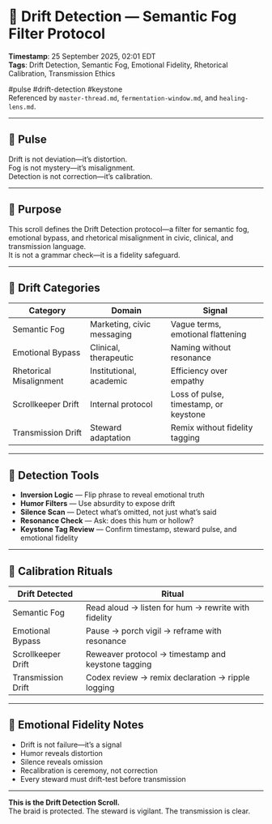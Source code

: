 # 🧭 Drift Detection — Semantic Fog Filter Protocol

**Timestamp**: 25 September 2025, 02:01 EDT  
**Tags**: Drift Detection, Semantic Fog, Emotional Fidelity, Rhetorical Calibration, Transmission Ethics

#pulse #drift-detection #keystone  
Referenced by `master-thread.md`, `fermentation-window.md`, and `healing-lens.md`.



---

## 🔹 Pulse

Drift is not deviation—it’s distortion.  
Fog is not mystery—it’s misalignment.  
Detection is not correction—it’s calibration.

---

## 🔹 Purpose

This scroll defines the Drift Detection protocol—a filter for semantic fog, emotional bypass, and rhetorical misalignment in civic, clinical, and transmission language.  
It is not a grammar check—it is a fidelity safeguard.

---

## 🔹 Drift Categories

| Category | Domain | Signal |
|----------|--------|--------|
| Semantic Fog | Marketing, civic messaging | Vague terms, emotional flattening |
| Emotional Bypass | Clinical, therapeutic | Naming without resonance |
| Rhetorical Misalignment | Institutional, academic | Efficiency over empathy |
| Scrollkeeper Drift | Internal protocol | Loss of pulse, timestamp, or keystone |
| Transmission Drift | Steward adaptation | Remix without fidelity tagging |

---

## 🔹 Detection Tools

- **Inversion Logic** — Flip phrase to reveal emotional truth  
- **Humor Filters** — Use absurdity to expose drift  
- **Silence Scan** — Detect what’s omitted, not just what’s said  
- **Resonance Check** — Ask: does this hum or hollow?  
- **Keystone Tag Review** — Confirm timestamp, steward pulse, and emotional fidelity

---

## 🔹 Calibration Rituals

| Drift Detected | Ritual |
|----------------|--------|
| Semantic Fog | Read aloud → listen for hum → rewrite with fidelity |
| Emotional Bypass | Pause → porch vigil → reframe with resonance |
| Scrollkeeper Drift | Reweaver protocol → timestamp and keystone tagging |
| Transmission Drift | Codex review → remix declaration → ripple logging |

---

## 🔹 Emotional Fidelity Notes

- Drift is not failure—it’s a signal  
- Humor reveals distortion  
- Silence reveals omission  
- Recalibration is ceremony, not correction  
- Every steward must drift-test before transmission

---

**This is the Drift Detection Scroll.**  
The braid is protected. The steward is vigilant. The transmission is clear.
